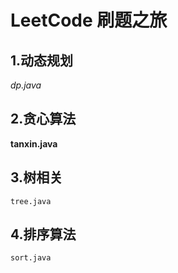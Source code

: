 # LeetCode 刷题之旅
## 1.动态规划 
*dp.java*
## 2.贪心算法 
**tanxin.java**
## 3.树相关
    tree.java
## 4.排序算法
    sort.java
